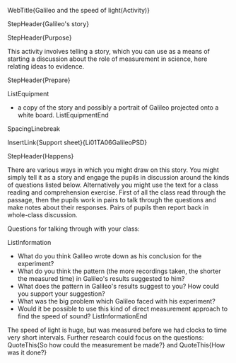 WebTitle{Galileo and the speed of light(Activity)}

StepHeader{Galileo's story}

StepHeader{Purpose}

This activity involves telling a story, which you can use as a means of starting a discussion about the role of measurement in science, here relating ideas to evidence.

StepHeader{Prepare}

ListEquipment
- a copy of the story and possibly a portrait of Galileo projected onto a white board.
ListEquipmentEnd

SpacingLinebreak

InsertLink{Support sheet}{Li01TA06GalileoPSD}

StepHeader{Happens}

There are various ways in which you might draw on this story. You might simply tell it as a story and engage the pupils in discussion around the kinds of questions listed below. Alternatively you might use the text for a class reading and comprehension exercise. First of all the class read through the passage, then the pupils work in pairs to talk through the questions and make notes about their responses. Pairs of pupils then report back in whole-class discussion.

Questions for talking through with your class:

ListInformation
- What do you think Galileo wrote down as his conclusion for the experiment?
- What do you think the pattern (the more recordings taken, the shorter the measured time) in Galileo's results suggested to him?
- What does the pattern in Galileo's results suggest to you? How could you support your suggestion?
- What was the big problem which Galileo faced with his experiment?
- Would it be possible to use this kind of direct measurement approach to find the speed of sound?
ListInformationEnd

The speed of light is huge, but was measured before we had clocks to time very short intervals. Further research could focus on the questions: QuoteThis{So how could the measurement be made?} and QuoteThis{How was it done?}

